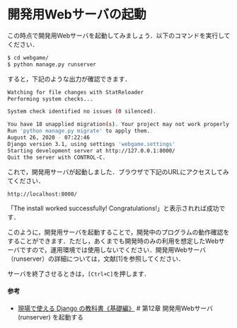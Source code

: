 # 開発用Webサーバの起動

この時点で開発用Webサーバを起動してみましょう．以下のコマンドを実行してください．

```bash
$ cd webgame/
$ python manage.py runserver
```

すると，下記のような出力が確認できます．

```bash
Watching for file changes with StatReloader
Performing system checks...

System check identified no issues (0 silenced).

You have 18 unapplied migration(s). Your project may not work properly until you apply the migrations for app(s): admin, auth, contenttypes, sessions.
Run 'python manage.py migrate' to apply them.
August 26, 2020 - 07:22:46
Django version 3.1, using settings 'webgame.settings'
Starting development server at http://127.0.0.1:8000/
Quit the server with CONTROL-C.
```

これで，開発用サーバが起動しました．ブラウザで下記のURLにアクセスしてみてください．

`http://localhost:8000/`

「The install worked successfully! Congratulations!」と表示されれば成功です．

このように，開発用サーバを起動することで，開発中のプログラムの動作確認をすることができます．ただし，あくまでも開発時のみの利用を想定したWebサーバですので，運用環境では使用しないでください．開発用Webサーバ（runserver）の詳細については，文献[1]を参照してください．

サーバを終了させるときは，`[Ctrl+C]`を押します．

#### 参考
- [現場で使える Django の教科書《基礎編》](https://www.amazon.co.jp/gp/product/4802094744/ref=as_li_tl?ie=UTF8&amp;camp=247&amp;creative=1211&amp;creativeASIN=4802094744&amp;linkCode=as2&amp;tag=kntoku-22&amp;linkId=fc90e21deb229a857829bf598409e259) # 第12章 開発用Webサーバ (runserver) を起動する
